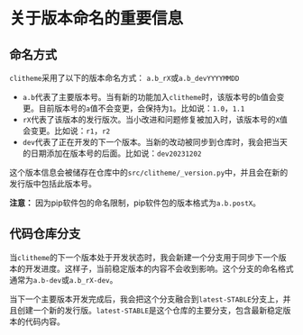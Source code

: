 # 关于版本命名的重要信息

## 命名方式

`clitheme`采用了以下的版本命名方式：
`a.b_rX`或`a.b_devYYYYMMDD`

- `a.b`代表了主要版本号。当有新的功能加入`clitheme`时，该版本号的`b`值会变更。目前版本号的`a`值不会变更，会保持为`1`。比如说：`1.0`，`1.1`
- `rX`代表了该版本的发行版次。当小改进和问题修复被加入时，该版本号的`X`值会变更。比如说：`r1`，`r2`
- `dev`代表了正在开发的下一个版本。当新的改动被同步到仓库时，我会把当天的日期添加在版本号的后面。比如说：`dev20231202`

这个版本信息会被储存在仓库中的`src/clitheme/_version.py`中，并且会在新的发行版中包括此版本号。

**注意：** 因为pip软件包的命名限制，pip软件包的版本格式为`a.b.postX`。

## 代码仓库分支

当`clitheme`的下一个版本处于开发状态时，我会新建一个分支用于同步下一个版本的开发进度。这样子，当前稳定版本的内容不会收到影响。这个分支的命名格式通常为`a.b-dev`或`a.b_rX-dev`。

当下一个主要版本开发完成后，我会把这个分支融合到`latest-STABLE`分支上，并且创建一个新的发行版。`latest-STABLE`是这个仓库的主要分支，包含最新稳定版本的代码内容。